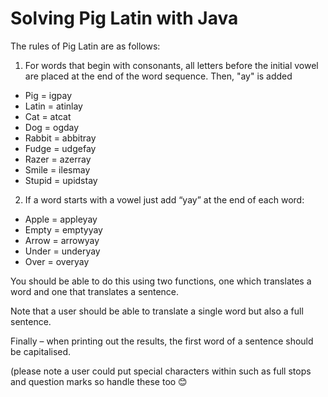 # Solving Pig Latin with Java

The rules of Pig Latin are as follows:
1.	For words that begin with consonants, all letters before the initial vowel are placed at the end of the word sequence. Then, "ay" is added
-	Pig =  igpay
-	Latin = atinlay
-	Cat = atcat
-	Dog = ogday
-	Rabbit = abbitray
-	Fudge = udgefay
-	Razer = azerray
-	Smile = ilesmay
-	Stupid = upidstay
2.	If a word starts with a vowel just add “yay” at the end of each word:
-	Apple = appleyay
-	Empty = emptyyay
-	Arrow = arrowyay
-	Under = underyay
-	Over = overyay

You should be able to do this using two functions, one which translates a word and one that translates a sentence.

Note that a user should be able to translate a single word but also a full sentence. 

Finally – when printing out the results, the first word of a sentence should be capitalised.

(please note a user could put special characters within such as full stops and question marks so handle these too 😊
